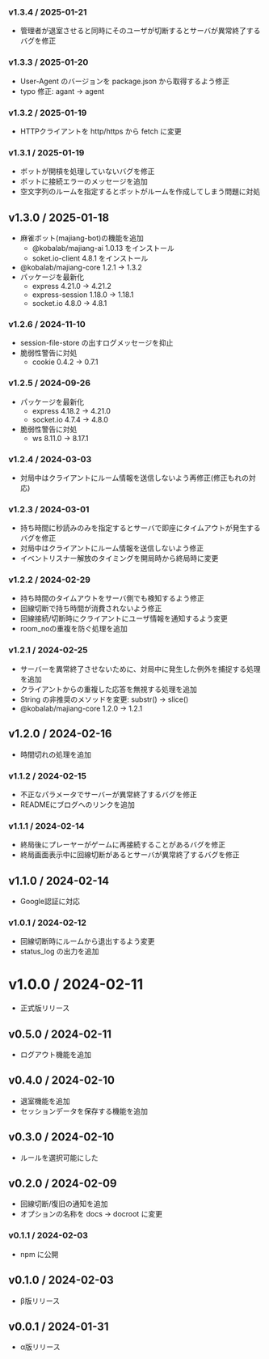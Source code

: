 ### v1.3.4 / 2025-01-21

  - 管理者が退室させると同時にそのユーザが切断するとサーバが異常終了するバグを修正

### v1.3.3 / 2025-01-20

  - User-Agent のバージョンを package.json から取得するよう修正
  - typo 修正: agant → agent

### v1.3.2 / 2025-01-19

  - HTTPクライアントを http/https から fetch に変更

### v1.3.1 / 2025-01-19

  - ボットが開槓を処理していないバグを修正
  - ボットに接続エラーのメッセージを追加
  - 空文字列のルームを指定するとボットがルームを作成してしまう問題に対処

## v1.3.0 / 2025-01-18

  - 麻雀ボット(majiang-bot)の機能を追加
    - @kobalab/majiang-ai 1.0.13 をインストール
    - soket.io-client 4.8.1 をインストール
  - @kobalab/majiang-core 1.2.1 → 1.3.2
  - パッケージを最新化
    - express 4.21.0 → 4.21.2
    - express-session 1.18.0 → 1.18.1
    - socket.io 4.8.0 → 4.8.1

### v1.2.6 / 2024-11-10

  - session-file-store の出すログメッセージを抑止
  - 脆弱性警告に対処
    - cookie 0.4.2 → 0.7.1

### v1.2.5 / 2024-09-26

  - パッケージを最新化
    - express 4.18.2 → 4.21.0
    - socket.io 4.7.4 → 4.8.0
  - 脆弱性警告に対処
    - ws 8.11.0 → 8.17.1

### v1.2.4 / 2024-03-03

  - 対局中はクライアントにルーム情報を送信しないよう再修正(修正もれの対応)

### v1.2.3 / 2024-03-01

  - 持ち時間に秒読みのみを指定するとサーバで即座にタイムアウトが発生するバグを修正
  - 対局中はクライアントにルーム情報を送信しないよう修正
  - イベントリスナー解放のタイミングを開局時から終局時に変更

### v1.2.2 / 2024-02-29

  - 持ち時間のタイムアウトをサーバ側でも検知するよう修正
  - 回線切断で持ち時間が消費されないよう修正
  - 回線接続/切断時にクライアントにユーザ情報を通知するよう変更
  - room_noの重複を防ぐ処理を追加

### v1.2.1 / 2024-02-25

  - サーバーを異常終了させないために、対局中に発生した例外を捕捉する処理を追加
  - クライアントからの重複した応答を無視する処理を追加
  - String の非推奨のメソッドを変更: substr() → slice()
  - @kobalab/majiang-core 1.2.0 → 1.2.1

## v1.2.0 / 2024-02-16

  - 時間切れの処理を追加

### v1.1.2 / 2024-02-15

  - 不正なパラメータでサーバーが異常終了するバグを修正
  - READMEにブログへのリンクを追加

### v1.1.1 / 2024-02-14

  - 終局後にプレーヤーがゲームに再接続することがあるバグを修正
  - 終局画面表示中に回線切断があるとサーバが異常終了するバグを修正

## v1.1.0 / 2024-02-14

  - Google認証に対応

### v1.0.1 / 2024-02-12

  - 回線切断時にルームから退出するよう変更
  - status_log の出力を追加

# v1.0.0 / 2024-02-11

  - 正式版リリース

## v0.5.0 / 2024-02-11

  - ログアウト機能を追加

## v0.4.0 / 2024-02-10

  - 退室機能を追加
  - セッションデータを保存する機能を追加

## v0.3.0 / 2024-02-10

  - ルールを選択可能にした

## v0.2.0 / 2024-02-09

  - 回線切断/復旧の通知を追加
  - オプションの名称を docs → docroot に変更

### v0.1.1 / 2024-02-03

  - npm に公開

## v0.1.0 / 2024-02-03

  - β版リリース

## v0.0.1 / 2024-01-31

  - α版リリース
